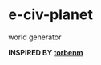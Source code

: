 # e-civ-planet
world generator

**INSPIRED BY [torbenm](http://www.diku.dk/hjemmesider/ansatte/torbenm/Planet/)**
